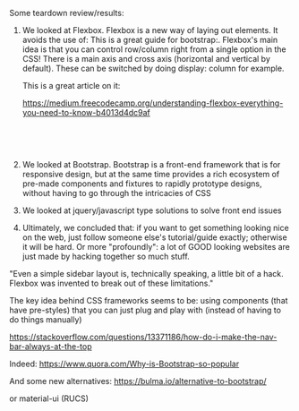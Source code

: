 Some teardown review/results:

1. We looked at Flexbox. Flexbox is a new way of laying out elements. It avoids the use of:  This is a great guide for bootstrap:. Flexbox's main idea is that you can control row/column right from a single option in the CSS! There is a main axis and cross axis (horizontal and vertical by default). These can be switched by doing display: column for example.

   This is a great article on it:

   https://medium.freecodecamp.org/understanding-flexbox-everything-you-need-to-know-b4013d4dc9af

   ​

   ​

2. We looked at Bootstrap. Bootstrap is a front-end framework that is for responsive design, but at the same time provides a rich ecosystem of pre-made components and fixtures to rapidly prototype designs, without having to go through the intricacies of CSS

3. We looked at jquery/javascript type solutions to solve front end issues

4. Ultimately, we concluded that: if you want to get something looking nice on the web, just follow someone else's tutorial/guide exactly; otherwise it will be hard. Or more "profoundly": a lot of GOOD looking websites are just made by hacking together so much stuff.

"Even a simple sidebar layout is, technically speaking, a little bit of a hack. Flexbox was invented to break out of these limitations."



The key idea behind CSS frameworks seems to be:
using components (that have pre-styles) that you can just plug and play with (instead of having to do things manually)

https://stackoverflow.com/questions/13371186/how-do-i-make-the-nav-bar-always-at-the-top

Indeed:
https://www.quora.com/Why-is-Bootstrap-so-popular

And some new alternatives:
https://bulma.io/alternative-to-bootstrap/

or material-ui (RUCS)
